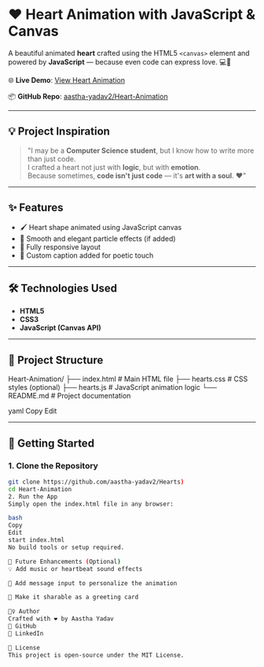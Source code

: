 # ❤️ Heart Animation with JavaScript & Canvas

A beautiful animated **heart** crafted using the HTML5 `<canvas>` element and powered by **JavaScript** — because even code can express love. 💻💖

🌐 **Live Demo**: [View Heart Animation](https://your-live-demo-link.com)

📦 **GitHub Repo**: [aastha-yadav2/Heart-Animation](https://github.com/aastha-yadav2/Hearts)

---

## 💡 Project Inspiration

> "I may be a **Computer Science student**, but I know how to write more than just code.  
> I crafted a heart not just with **logic**, but with **emotion**.  
> Because sometimes, **code isn't just code** — it's **art with a soul**. ❤️"

---

## ✨ Features

- 🖌️ Heart shape animated using JavaScript canvas
- 💫 Smooth and elegant particle effects (if added)
- 📱 Fully responsive layout
- 🎨 Custom caption added for poetic touch

---

## 🛠️ Technologies Used

- **HTML5**
- **CSS3**
- **JavaScript (Canvas API)**

---

## 📂 Project Structure

Heart-Animation/
├── index.html # Main HTML file
├── hearts.css # CSS styles (optional)
├── hearts.js # JavaScript animation logic
└── README.md # Project documentation

yaml
Copy
Edit

---

## 🚀 Getting Started

### 1. Clone the Repository

```bash
git clone https://github.com/aastha-yadav2/Hearts)
cd Heart-Animation
2. Run the App
Simply open the index.html file in any browser:

bash
Copy
Edit
start index.html
No build tools or setup required.

🔮 Future Enhancements (Optional)
💡 Add music or heartbeat sound effects

📝 Add message input to personalize the animation

📱 Make it sharable as a greeting card

🙋‍♀️ Author
Crafted with ❤️ by Aastha Yadav
🔗 GitHub
🔗 LinkedIn

📜 License
This project is open-source under the MIT License.

